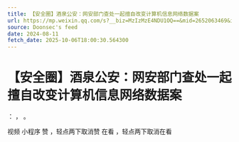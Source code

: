 ```yaml
---
title: 【安全圈】酒泉公安：网安部门查处一起擅自改变计算机信息网络数据案
url: https://mp.weixin.qq.com/s?__biz=MzIzMzE4NDU1OQ==&mid=2652063469&idx=3&sn=1d07d25d97345e3cc5a33f2a21994a09
source: Doonsec's feed
date: 2024-08-11
fetch_date: 2025-10-06T18:00:30.564300
---
```


# 【安全圈】酒泉公安：网安部门查处一起擅自改变计算机信息网络数据案

：
，
。

视频
小程序
赞
，轻点两下取消赞
在看
，轻点两下取消在看